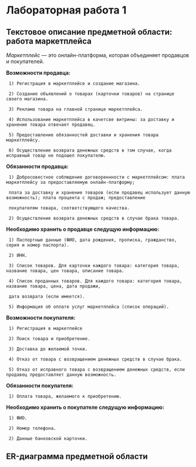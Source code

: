 # Лабораторная работа 1

## Текстовое описание предметной области: работа маркетплейса

*Маркетплейс* — это онлайн-платформа, которая объединяет продавцов и покупателей. 

**Возможности продавца:**

     1) Регистрация в маркетплейсе и создание магазина.
     
     2) Создание объявлений о товарах (карточки товаров) на странице своего магазина.

     3) Реклама товара на главной странице маркетплейса.

     4) Использование маркетплейса в качетсве витрины: за доставку и хранение товара отвечает продавец.

     5) Предоставление обязанностей доставки и хранения товара маркетплейсу.

     6) Осуществление возврата денежных средств в том случае, когда исправный товар не подошел покупателю.

**Обязанности продавца:**

     1) Добросовестное соблюдение договореннности с маркетплейсом: плата маркетплейсу за предоставляемую онлайн-платформу;
     
     плата за доставку и хранение товаров (если продавец использует данную возможность); плата процента с продаж; предоставление 
     
     покупателям товара, соответствующего качества.

     2) Осуществление возврата денежных средств в случае брака товара.

**Необходимо хранить о продавце следущую информацию:**

     1) Паспортные данные (ФИО, дата рождения, прописка, гражданство, серия и номер паспорта).
     
     2) ИНН.

     3) Список товаров. Для карточки каждого товара: категория товара, название товара, цен товара, описание товара.

     4) Список проданных товаров. Для каждого товара: категория товара, название товара, цена, дата продажи,
     
     дата возврата (если имеется).

     5) Информация об оплате услуг маркетплейса (список операций).

**Возможности покупателя:**

     1) Регистрация в маркетпейсе 

     2) Поиск товара и приобретение.

     3) Доставка до желаемой точки.

     4) Отказ от товара с возвращением денежных средств в случае брака.

     5) Отказ от исправного товара с возвращением денежных средств, если продавец предоставляет данную возможность.

**Обязанности покупателя:**

     1) Оплата товара, желаемого к приобретению.

**Необходимо хранить о покупателе следущую информацию:**

     1) ФИО.

     2) Номер телефона.

     2) Данные банковской карточки.

## ER-диаграмма предметной области



     







